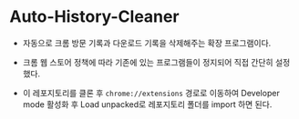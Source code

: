 # Auto-History-Cleaner

- 자동으로 크롬 방문 기록과 다운로드 기록을 삭제해주는 확장 프로그램이다. 

- 크롬 웹 스토어 정책에 따라 기존에 있는 프로그램들이 정지되어 직접 간단히 설정했다.

- 이 레포지토리를 클론 후 `chrome://extensions` 경로로 이동하여 Developer mode 활성화 후 Load unpacked로 레포지토리 폴더를 import 하면 된다.
